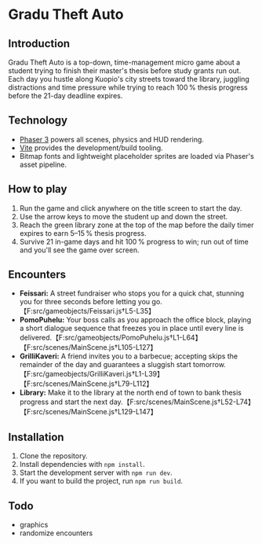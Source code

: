 # Gradu Theft Auto

## Introduction

Gradu Theft Auto is a top-down, time-management micro game about a student
trying to finish their master's thesis before study grants run out. Each day
you hustle along Kuopio's city streets toward the library, juggling distractions
and time pressure while trying to reach 100 % thesis progress before the
21-day deadline expires.

## Technology

-   [Phaser 3](https://phaser.io/phaser3) powers all scenes, physics and HUD
    rendering.
-   [Vite](https://vitejs.dev/) provides the development/build tooling.
-   Bitmap fonts and lightweight placeholder sprites are loaded via Phaser's
    asset pipeline.

## How to play

1. Run the game and click anywhere on the title screen to start the day.
2. Use the arrow keys to move the student up and down the street.
3. Reach the green library zone at the top of the map before the daily timer
   expires to earn 5–15 % thesis progress.
4. Survive 21 in-game days and hit 100 % progress to win; run out of time and
   you'll see the game over screen.

## Encounters

-   **Feissari:** A street fundraiser who stops you for a quick chat, stunning
    you for three seconds before letting you go.【F:src/gameobjects/Feissari.js†L5-L35】
-   **PomoPuhelu:** Your boss calls as you approach the office block, playing a
    short dialogue sequence that freezes you in place until every line is
    delivered.【F:src/gameobjects/PomoPuhelu.js†L1-L64】【F:src/scenes/MainScene.js†L105-L127】
-   **GrilliKaveri:** A friend invites you to a barbecue; accepting skips the
    remainder of the day and guarantees a sluggish start tomorrow.【F:src/gameobjects/GrilliKaveri.js†L1-L39】【F:src/scenes/MainScene.js†L79-L112】
-   **Library:** Make it to the library at the north end of town to bank thesis
    progress and start the next day.【F:src/scenes/MainScene.js†L52-L74】【F:src/scenes/MainScene.js†L129-L147】

## Installation

1. Clone the repository.
2. Install dependencies with `npm install`.
3. Start the development server with `npm run dev`.
4. If you want to build the project, run `npm run build`.

## Todo

-   graphics
-   randomize encounters

